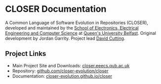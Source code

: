 # CLOSER Documentation
A Common Language of Software Evolution in Repositories (CLOSER), developed and maintained by the [School of Electronics, Electrical Engineering and Computer Science](https://www.qub.ac.uk/schools/eeecs/) at [Queen's University Belfast](https://www.qub.ac.uk/). Original development by Jordan Garrity. Project lead [David Cutting](https://davecutting.uk).

## Project Links

- Main Project Site and Downloads: [closer.eeecs.qub.ac.uk](https://closer.eeecs.qub.ac.uk/)
- Repository: [github.com/closer-evolution/closer](https://github.com/closer-evolution/closer/)
- Documentation: [closer-evolution.github.io/closer](https://closer-evolution.github.io/closer/)
